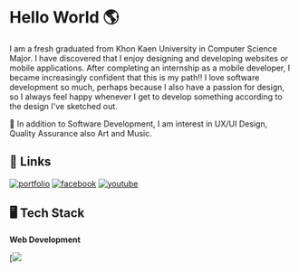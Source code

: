 
# Hello World 🌎 

I am a fresh graduated from Khon Kaen University in Computer Science Major. I have discovered that I enjoy designing and developing websites or mobile applications. After completing an internship as a mobile developer, I became increasingly confident that this is my path!! I love software development so much, perhaps because I also have a passion for design, so I always feel happy whenever I get to develop something according to the design I've sketched out.

🎈 In addition to Software Development, I am interest in UX/UI Design, Quality Assurance also Art and Music.



## 🔗 Links
[![portfolio](https://img.shields.io/badge/portfolio_2023-000?style=for-the-badge&logo=ko-fi&logoColor=white)](https://terraexrth.github.io/)
[![facebook](https://img.shields.io/badge/facebook-1877F2?style=for-the-badge&logo=facebook&logoColor=white)](https://www.facebook.com/jrchjirapat/)
[![youtube](https://img.shields.io/badge/youtube-FF0000?style=for-the-badge&logo=youtube&logoColor=white)](https://www.youtube.com/channel/UCw1UQFNbBOVZu089MIuGgLg)

## 🖥 Tech Stack

**Web Development**

[![  ](https://github-readme-tech-stack.vercel.app/api/cards?title=++&align=center&showBorder=false&lineCount=2&hideBg=true&hideTitle=true&line1=react%2Creact%2C1eaeec%3Bmui%2CMaterial+UI%2C0b3cf2%3Bbootstrap%2Cbootstrap%2C9c0cf7%3Bhtml5%2Chtml%2Ced7070%3B&line2=node.js%2CNode.js%2C15ff1a%3Bexpress%2Cexpress%2Cffffff%3Bmongodb%2CMongodb%2C00ff0f%3BFirebase%2Cfirebase%2Cff4200%3B)
